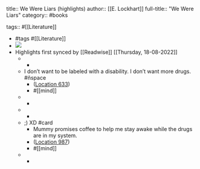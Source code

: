 title:: We Were Liars (highlights)
author:: [[E. Lockhart]]
full-title:: "We Were Liars"
category:: #books

tags:: #[[Literature]]

- #tags #[[Literature]]
- ![](https://images-na.ssl-images-amazon.com/images/I/519Od2UfkiL._SL200_.jpg)
- Highlights first synced by [[Readwise]] [[Thursday, 18-08-2022]]
	- -
	- I don’t want to be labeled with a disability. I don’t want more drugs. #ñspace
		- ([Location 633](https://readwise.io/to_kindle?action=open&asin=B00JWOJ8LM&location=633))
		- #[[mind]]
	- -
	- -
	- ;) XD #card
		- Mummy promises coffee to help me stay awake while the drugs are in my system.
		- ([Location 987](https://readwise.io/to_kindle?action=open&asin=B00JWOJ8LM&location=987))
		- #[[mind]]
	- -